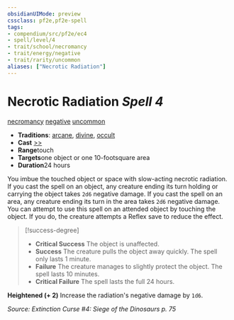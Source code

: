 ```yaml
---
obsidianUIMode: preview
cssclass: pf2e,pf2e-spell
tags:
- compendium/src/pf2e/ec4
- spell/level/4
- trait/school/necromancy
- trait/energy/negative
- trait/rarity/uncommon
aliases: ["Necrotic Radiation"]
---
```

# Necrotic Radiation *Spell 4*   
[necromancy](necromancy.md)  [negative](negative.md)  [uncommon](uncommon.md)  

- **Traditions**: [arcane](arcane.md), [divine](divine.md), [occult](occult.md)
- **Cast** [>>](chapter-9-playing-the-game.md#Actions "Two-Action") 
- **Range**touch
- **Targets**one object or one 10-footsquare area
- **Duration**24 hours

You imbue the touched object or space with slow-acting necrotic radiation. If you cast the spell on an object, any creature ending its turn holding or carrying the object takes `2d6` negative damage. If you cast the spell on an area, any creature ending its turn in the area takes `2d6` negative damage. You can attempt to use this spell on an attended object by touching the object. If you do, the creature attempts a Reflex save to reduce the effect.

> [!success-degree] 
> - **Critical Success** The object is unaffected.
> - **Success** The creature pulls the object away quickly. The spell only lasts 1 minute.
> - **Failure** The creature manages to slightly protect the object. The spell lasts 10 minutes.
> - **Critical Failure** The spell lasts the full 24 hours.

**Heightened (+ 2)** Increase the radiation's negative damage by `1d6`.

*Source: Extinction Curse #4: Siege of the Dinosaurs p. 75*